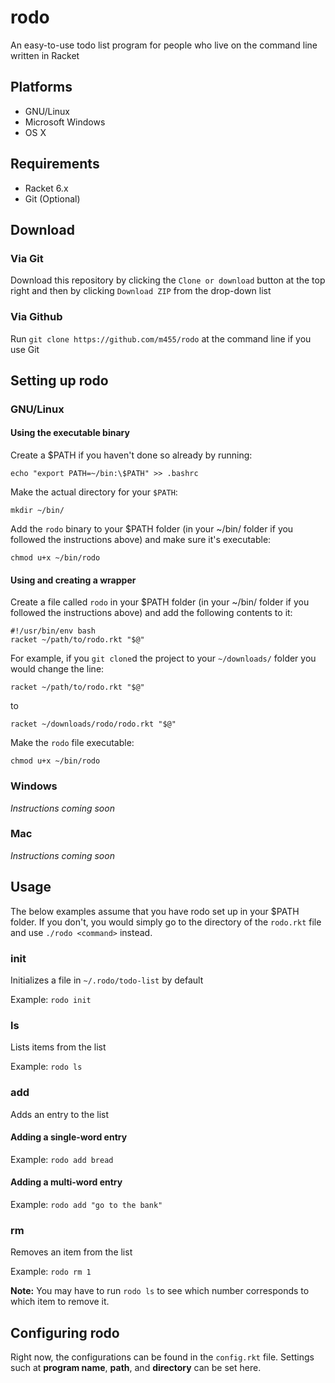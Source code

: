 # rodo

An easy-to-use todo list program for people who live on the command line written in Racket

## Platforms

* GNU/Linux
* Microsoft Windows
* OS X

## Requirements

* Racket 6.x
* Git (Optional)

## Download

### Via Git
Download this repository by clicking the `Clone or download` button at the top right and then by clicking `Download ZIP` from the drop-down list

### Via Github

Run `git clone https://github.com/m455/rodo` at the command line if you use Git

## Setting up rodo

### GNU/Linux

#### Using the executable binary

Create a $PATH if you haven't done so already by running: 

`echo "export PATH=~/bin:\$PATH" >> .bashrc`

Make the actual directory for your `$PATH`:

`mkdir ~/bin/`

Add the `rodo` binary to your $PATH folder (in your ~/bin/ folder if you followed the instructions above) and make sure it's executable: 

`chmod u+x ~/bin/rodo`

#### Using and creating a wrapper

Create a file called `rodo` in your $PATH folder (in your ~/bin/ folder if you followed the instructions above) and add the
following contents to it: 

```
#!/usr/bin/env bash
racket ~/path/to/rodo.rkt "$@"
```
For example, if you `git clone`d the project to your
`~/downloads/` folder you would change the line:

`racket ~/path/to/rodo.rkt "$@"` 

to 

`racket ~/downloads/rodo/rodo.rkt "$@"`

Make the `rodo` file executable: 

`chmod u+x ~/bin/rodo`

### Windows

*Instructions coming soon*

### Mac

*Instructions coming soon*

## Usage

The below examples assume that you have rodo set up in your
$PATH folder. If you don't, you would simply go to the
directory of the `rodo.rkt` file and use `./rodo <command>`
instead.

### init

Initializes a file in `~/.rodo/todo-list` by default

Example: `rodo init`

### ls

Lists items from the list
	
Example: `rodo ls`

### add

Adds an entry to the list

#### Adding a single-word entry

Example: `rodo add bread`

#### Adding a multi-word entry

Example: `rodo add "go to the bank"`

### rm

Removes an item from the list
	
Example: `rodo rm 1`

**Note:** You may have to run `rodo ls` to see which number corresponds to which item to remove it.

## Configuring rodo

Right now, the configurations can be found in the `config.rkt` file. Settings such at **program name**, **path**, and **directory** can be set here.
